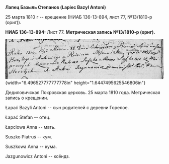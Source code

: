 **Лапец Базыль Степанов (Lapiec Bazyl Antoni)**

25 марта 1810 г -- крещение (НИАБ 136-13-894, лист 77, №13/1810-р
(ориг)).

**НИАБ 136-13-894:** Лист 77. **Метрическая запись №13/1810-р (ориг).**

![](./media/9c6126469f2c6fb8ca4e2cf92eaa018b68e83f49.png){width="6.496527777777778in"
height="1.6447495625546806in"}

Дедиловичская Покровская церковь. 25 марта 1810 года. Метрическая запись
о крещении.

Łapać Bazyli Antoni -- сын родителей с деревни Горелое.

Łapać Stefan -- отец.

Łapciowa Anna -- мать.

Suszko Piatruś -- кум.

Suszkowa Anna -- кума.

Jazgunowicz Antoni -- ксёндз.
